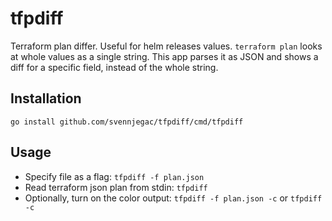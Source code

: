 # tfpdiff
Terraform plan differ. Useful for helm releases values. `terraform plan` looks at whole values as a single string. This app parses it as JSON and shows a diff for a specific field, instead of the whole string.

## Installation
`go install github.com/svennjegac/tfpdiff/cmd/tfpdiff`

## Usage
- Specify file as a flag: `tfpdiff -f plan.json`
- Read terraform json plan from stdin: `tfpdiff`
- Optionally, turn on the color output: `tfpdiff -f plan.json -c` or `tfpdiff -c`
